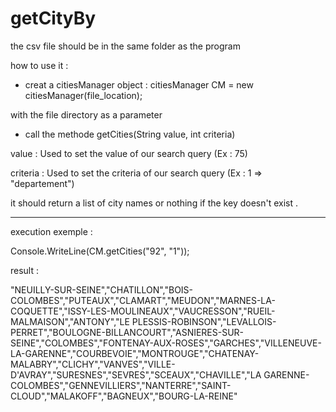 # getCityBy

the csv file should be in the same folder as the program 

how to use it : 
* creat a citiesManager object : citiesManager CM = new citiesManager(file_location); 

with the file directory as a parameter 
  
 *  call the methode getCities(String value, int criteria) 
 
 value    : Used to set the value of our search query  (Ex : 75)
 
 criteria : Used to set the criteria of our search query  (Ex : 1 => "departement")
 
 it should return a list of city names or nothing if the key doesn't exist .
 
 ************************************************************************************
 execution exemple :
 
 Console.WriteLine(CM.getCities("92", "1"));
 
 result : 
 
 "NEUILLY-SUR-SEINE","CHATILLON","BOIS-COLOMBES","PUTEAUX","CLAMART","MEUDON","MARNES-LA-COQUETTE","ISSY-LES-MOULINEAUX","VAUCRESSON","RUEIL-MALMAISON","ANTONY","LE PLESSIS-ROBINSON","LEVALLOIS-PERRET","BOULOGNE-BILLANCOURT","ASNIERES-SUR-SEINE","COLOMBES","FONTENAY-AUX-ROSES","GARCHES","VILLENEUVE-LA-GARENNE","COURBEVOIE","MONTROUGE","CHATENAY-MALABRY","CLICHY","VANVES","VILLE-D'AVRAY","SURESNES","SEVRES","SCEAUX","CHAVILLE","LA GARENNE-COLOMBES","GENNEVILLIERS","NANTERRE","SAINT-CLOUD","MALAKOFF","BAGNEUX","BOURG-LA-REINE"
